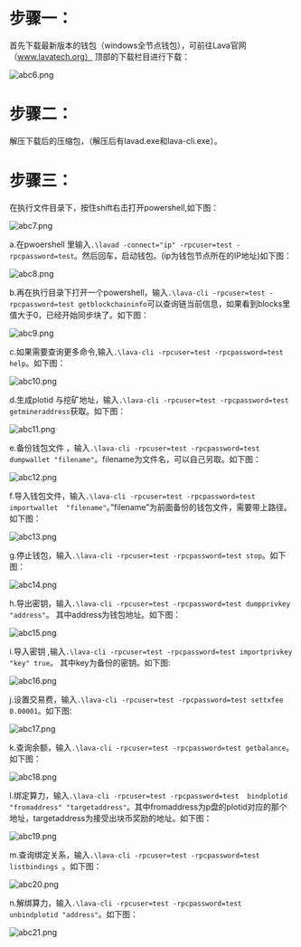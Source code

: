 # 步骤一：

首先下载最新版本的钱包（windows全节点钱包），可前往Lava官网（www.lavatech.org）  顶部的下载栏目进行下载：

![abc6.png](https://github.com/lavafy/testnet/blob/master/imgs/abc6.png)

# 步骤二：

解压下载后的压缩包，（解压后有lavad.exe和lava-cli.exe）。

# 步骤三：

在执行文件目录下，按住shift右击打开powershell,如下图：

![abc7.png](https://github.com/lavafy/testnet/blob/master/imgs/abc7.png)

a.在pwoershell 里输入`.\lavad -connect="ip" -rpcuser=test -rpcpassword=test`。然后回车，启动钱包。(ip为钱包节点所在的IP地址)如下图：

![abc8.png](https://github.com/lavafy/testnet/blob/master/imgs/abc8.png)

b.再在执行目录下打开一个powershell，输入`.\lava-cli -rpcuser=test -rpcpassword=test getblockchaininfo`可以查询链当前信息，如果看到blocks里值大于0，已经开始同步块了。如下图：

![abc9.png](https://github.com/lavafy/testnet/blob/master/imgs/abc9.png)

c.如果需要查询更多命令,输入`.\lava-cli -rpcuser=test -rpcpassword=test help`。如下图：

![abc10.png](https://github.com/lavafy/testnet/blob/master/imgs/abc10.png)

d.生成plotid 与挖矿地址，输入`.\lava-cli -rpcuser=test -rpcpassword=test getmineraddress`获取。如下图：

![abc11.png](https://github.com/lavafy/testnet/blob/master/imgs/abc11.png)

e.备份钱包文件 ，输入`.\lava-cli -rpcuser=test -rpcpassword=test dumpwallet "filename"`。filename为文件名，可以自己另取。如下图：

![abc12.png](https://github.com/lavafy/testnet/blob/master/imgs/abc12.png)

f.导入钱包文件，输入`.\lava-cli -rpcuser=test -rpcpassword=test importwallet  "filename"`。”filename”为前面备份的钱包文件，需要带上路径。如下图：

![abc13.png](https://github.com/lavafy/testnet/blob/master/imgs/abc13.png)

g.停止钱包，输入`.\lava-cli -rpcuser=test -rpcpassword=test stop`。如下图：

![abc14.png](https://github.com/lavafy/testnet/blob/master/imgs/abc14.png)

h.导出密钥，输入`.\lava-cli -rpcuser=test -rpcpassword=test dumpprivkey "address"`。 其中address为钱包地址。如下图：

![abc15.png](https://github.com/lavafy/testnet/blob/master/imgs/abc15.png)

i.导入密钥 ,输入`.\lava-cli -rpcuser=test -rpcpassword=test importprivkey "key" true`。 其中key为备份的密钥。如下图:

![abc16.png](https://github.com/lavafy/testnet/blob/master/imgs/abc16.png)

j.设置交易费，输入`.\lava-cli -rpcuser=test -rpcpassword=test settxfee 0.00001`。如下图:

![abc17.png](https://github.com/lavafy/testnet/blob/master/imgs/abc17.png)

k.查询余额，输入`.\lava-cli -rpcuser=test -rpcpassword=test getbalance`。如下图：

![abc18.png](https://github.com/lavafy/testnet/blob/master/imgs/abc18.png)

l.绑定算力，输入`.\lava-cli -rpcuser=test -rpcpassword=test  bindplotid "fromaddress" "targetaddress"`。其中fromaddress为p盘的plotid对应的那个地址，targetaddress为接受出块币奖励的地址。如下图：

![abc19.png](https://github.com/lavafy/testnet/blob/master/imgs/abc19.png)

m.查询绑定关系，输入`.\lava-cli -rpcuser=test -rpcpassword=test  listbindings `。如下图：

![abc20.png](https://github.com/lavafy/testnet/blob/master/imgs/abc20.png)

n.解绑算力，输入`.\lava-cli -rpcuser=test -rpcpassword=test unbindplotid "address"`。如下图：

![abc21.png](https://github.com/lavafy/testnet/blob/master/imgs/abc21.png)




